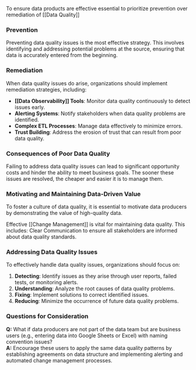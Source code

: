 To ensure data products are effective essential to prioritize prevention over remediation of [[Data Quality]]
### Prevention
Preventing data quality issues is the most effective strategy. This involves identifying and addressing potential problems at the source, ensuring that data is accurately entered from the beginning.

### Remediation
When data quality issues do arise, organizations should implement remediation strategies, including:
- **[[Data Observability]] Tools**: Monitor data quality continuously to detect issues early.
- **Alerting Systems**: Notify stakeholders when data quality problems are identified.
- **Complex ETL Processes**: Manage data effectively to minimize errors.
- **Trust Building**: Address the erosion of trust that can result from poor data quality.

### Consequences of Poor Data Quality
Failing to address data quality issues can lead to significant opportunity costs and hinder the ability to meet business goals. The sooner these issues are resolved, the cheaper and easier it is to manage them.

### Motivating and Maintaining Data-Driven Value

To foster a culture of data quality, it is essential to motivate data producers by demonstrating the value of high-quality data. 

Effective [[Change Management]] is vital for maintaining data quality. This includes: Clear Communication to ensure all stakeholders are informed about data quality standards.

### Addressing Data Quality Issues

To effectively handle data quality issues, organizations should focus on:
1. **Detecting**: Identify issues as they arise through user reports, failed tests, or monitoring alerts.
2. **Understanding**: Analyze the root causes of data quality problems.
3. **Fixing**: Implement solutions to correct identified issues.
4. **Reducing**: Minimize the occurrence of future data quality problems.

### Questions for Consideration
**Q:** What if data producers are not part of the data team but are business users (e.g., entering data into Google Sheets or Excel) with naming convention issues?  
**A:** Encourage these users to apply the same data quality patterns by establishing agreements on data structure and implementing alerting and automated change management processes.

